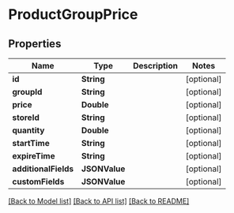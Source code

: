 # ProductGroupPrice

## Properties
Name | Type | Description | Notes
------------ | ------------- | ------------- | -------------
**id** | **String** |  | [optional] 
**groupId** | **String** |  | [optional] 
**price** | **Double** |  | [optional] 
**storeId** | **String** |  | [optional] 
**quantity** | **Double** |  | [optional] 
**startTime** | **String** |  | [optional] 
**expireTime** | **String** |  | [optional] 
**additionalFields** | **JSONValue** |  | [optional] 
**customFields** | **JSONValue** |  | [optional] 

[[Back to Model list]](../README.md#documentation-for-models) [[Back to API list]](../README.md#documentation-for-api-endpoints) [[Back to README]](../README.md)


